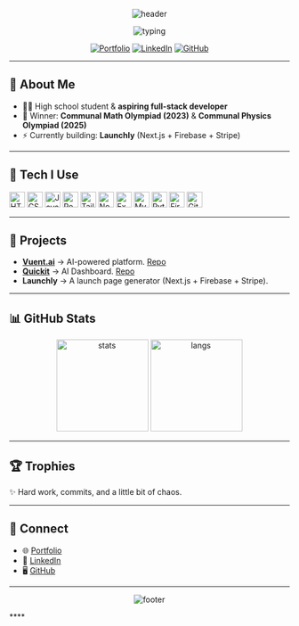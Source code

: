 <!-- Header Wave -->
<p align="center">
  <img src="https://capsule-render.vercel.app/api?type=waving&color=0:00c6ff,100:0072ff&height=180&section=header&text=Laurent%20Maxhuni&fontSize=48&fontColor=ffffff&fontAlignY=35&animation=fadeIn&desc=Full-Stack%20Dev%20%7C%20AI%20Enthusiast%20%7C%20Olympiad%20Winner&descAlignY=58&descAlign=50&descSize=20" alt="header"/>
</p>

<!-- Typing animation -->
<p align="center">
  <img src="https://readme-typing-svg.demolab.com?font=Fira+Code&size=22&duration=2600&pause=300&center=true&vCenter=true&width=900&color=00c6ff&lines=High+school+dev+who+loves+shipping+projects;React+%7C+Node.js+%7C+MySQL+%7C+Tailwind;Building+Launchly+and+AI+tools;Math+%26+Physics+Olympiad+Winner" alt="typing"/>
</p>

<!-- Links -->
<p align="center">
  <a href="https://laurentmaxhuni.netlify.app"><img alt="Portfolio" src="https://img.shields.io/badge/Portfolio-00c6ff?style=for-the-badge&logo=vercel&logoColor=white"></a>
  <a href="https://www.linkedin.com/in/laurent-maxhuni-56a394304/"><img alt="LinkedIn" src="https://img.shields.io/badge/LinkedIn-0077b5?style=for-the-badge&logo=linkedin&logoColor=white"></a>
  <a href="https://github.com/LaurentMaxhuni"><img alt="GitHub" src="https://img.shields.io/badge/GitHub-000?style=for-the-badge&logo=github"></a>
</p>

---

## 👋 About Me
- 🧑‍💻 High school student & **aspiring full-stack developer**  
- 🧠 Winner: **Communal Math Olympiad (2023)** & **Communal Physics Olympiad (2025)**  
- ⚡ Currently building: **Launchly** (Next.js + Firebase + Stripe)  

---

## 🧰 Tech I Use
<p>
  <img alt="HTML5" height="28" src="https://cdn.jsdelivr.net/gh/devicons/devicon/icons/html5/html5-original.svg"/> 
  <img alt="CSS3" height="28" src="https://cdn.jsdelivr.net/gh/devicons/devicon/icons/css3/css3-original.svg"/> 
  <img alt="JavaScript" height="28" src="https://cdn.jsdelivr.net/gh/devicons/devicon/icons/javascript/javascript-original.svg"/> 
  <img alt="React" height="28" src="https://cdn.jsdelivr.net/gh/devicons/devicon/icons/react/react-original.svg"/>
  <img alt="Tailwind" height="28" src="https://cdn.jsdelivr.net/gh/devicons/devicon/icons/tailwindcss/tailwindcss-plain.svg"/>
  <img alt="Node.js" height="28" src="https://cdn.jsdelivr.net/gh/devicons/devicon/icons/nodejs/nodejs-original.svg"/>
  <img alt="Express" height="28" src="https://cdn.jsdelivr.net/gh/devicons/devicon/icons/express/express-original.svg"/>
  <img alt="MySQL" height="28" src="https://cdn.jsdelivr.net/gh/devicons/devicon/icons/mysql/mysql-original.svg"/>
  <img alt="Python" height="28" src="https://cdn.jsdelivr.net/gh/devicons/devicon/icons/python/python-original.svg"/>
  <img alt="Firebase" height="28" src="https://cdn.jsdelivr.net/gh/devicons/devicon/icons/firebase/firebase-plain.svg"/>
  <img alt="Git" height="28" src="https://cdn.jsdelivr.net/gh/devicons/devicon/icons/git/git-original.svg"/>
</p>

---

## 🚀 Projects
- **[Vuent.ai](https://vuentai.netlify.app)** → AI-powered platform. [Repo](https://github.com/LaurentMaxhuni/Vuent.ai)  
- **[Quickit](https://quickit.netlify.app)** → AI Dashboard. [Repo](https://github.com/LaurentMaxhuni/ai-dashboard)  
- **Launchly** → A launch page generator (Next.js + Firebase + Stripe).  

---

## 📊 GitHub Stats
<p align="center">
  <img height="165" src="https://github-readme-stats.vercel.app/api?username=LaurentMaxhuni&show_icons=true&theme=blue-green" alt="stats"/>
  <img height="165" src="https://github-readme-stats.vercel.app/api/top-langs/?username=LaurentMaxhuni&layout=compact&theme=blue-green" alt="langs"/>
</p>

---

## 🏆 Trophies
✨ Hard work, commits, and a little bit of chaos.  

---

## 🤝 Connect
- 🌐 [Portfolio](https://laurentmaxhuni.netlify.app)  
- 💼 [LinkedIn](https://www.linkedin.com/in/laurent-maxhuni-56a394304/)  
- 🖥 [GitHub](https://github.com/LaurentMaxhuni)  

---

<!-- Footer Wave -->
<p align="center">
  <img src="https://capsule-render.vercel.app/api?type=waving&color=0:0072ff,100:00c6ff&height=120&section=footer" alt="footer"/>
</p>
****
